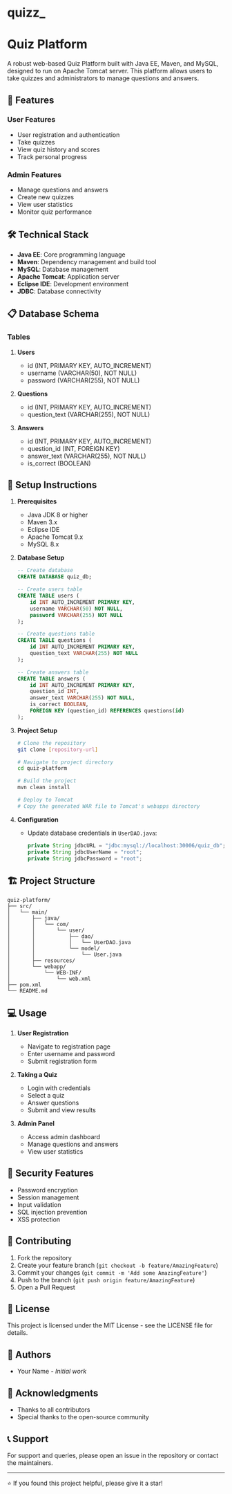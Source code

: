 # quizz_
# Quiz Platform

A robust web-based Quiz Platform built with Java EE, Maven, and MySQL, designed to run on Apache Tomcat server. This platform allows users to take quizzes and administrators to manage questions and answers.

## 🚀 Features

### User Features
- User registration and authentication
- Take quizzes
- View quiz history and scores
- Track personal progress

### Admin Features
- Manage questions and answers
- Create new quizzes
- View user statistics
- Monitor quiz performance

## 🛠️ Technical Stack

- **Java EE**: Core programming language
- **Maven**: Dependency management and build tool
- **MySQL**: Database management
- **Apache Tomcat**: Application server
- **Eclipse IDE**: Development environment
- **JDBC**: Database connectivity

## 📋 Database Schema

### Tables
1. **Users**
   - id (INT, PRIMARY KEY, AUTO_INCREMENT)
   - username (VARCHAR(50), NOT NULL)
   - password (VARCHAR(255), NOT NULL)

2. **Questions**
   - id (INT, PRIMARY KEY, AUTO_INCREMENT)
   - question_text (VARCHAR(255), NOT NULL)

3. **Answers**
   - id (INT, PRIMARY KEY, AUTO_INCREMENT)
   - question_id (INT, FOREIGN KEY)
   - answer_text (VARCHAR(255), NOT NULL)
   - is_correct (BOOLEAN)

## 🔧 Setup Instructions

1. **Prerequisites**
   - Java JDK 8 or higher
   - Maven 3.x
   - Eclipse IDE
   - Apache Tomcat 9.x
   - MySQL 8.x

2. **Database Setup**
   ```sql
   -- Create database
   CREATE DATABASE quiz_db;

   -- Create users table
   CREATE TABLE users (
       id INT AUTO_INCREMENT PRIMARY KEY,
       username VARCHAR(50) NOT NULL,
       password VARCHAR(255) NOT NULL
   );

   -- Create questions table
   CREATE TABLE questions (
       id INT AUTO_INCREMENT PRIMARY KEY,
       question_text VARCHAR(255) NOT NULL
   );

   -- Create answers table
   CREATE TABLE answers (
       id INT AUTO_INCREMENT PRIMARY KEY,
       question_id INT,
       answer_text VARCHAR(255) NOT NULL,
       is_correct BOOLEAN,
       FOREIGN KEY (question_id) REFERENCES questions(id)
   );
   ```

3. **Project Setup**
   ```bash
   # Clone the repository
   git clone [repository-url]

   # Navigate to project directory
   cd quiz-platform

   # Build the project
   mvn clean install

   # Deploy to Tomcat
   # Copy the generated WAR file to Tomcat's webapps directory
   ```

4. **Configuration**
   - Update database credentials in `UserDAO.java`:
     ```java
     private String jdbcURL = "jdbc:mysql://localhost:30006/quiz_db";
     private String jdbcUserName = "root";
     private String jdbcPassword = "root";
     ```

## 🏗️ Project Structure

```
quiz-platform/
├── src/
│   └── main/
│       ├── java/
│       │   └── com/
│       │       └── user/
│       │           ├── dao/
│       │           │   └── UserDAO.java
│       │           └── model/
│       │               └── User.java
│       ├── resources/
│       └── webapp/
│           └── WEB-INF/
│               └── web.xml
├── pom.xml
└── README.md
```

## 💻 Usage

1. **User Registration**
   - Navigate to registration page
   - Enter username and password
   - Submit registration form

2. **Taking a Quiz**
   - Login with credentials
   - Select a quiz
   - Answer questions
   - Submit and view results

3. **Admin Panel**
   - Access admin dashboard
   - Manage questions and answers
   - View user statistics

## 🔐 Security Features

- Password encryption
- Session management
- Input validation
- SQL injection prevention
- XSS protection

## 🤝 Contributing

1. Fork the repository
2. Create your feature branch (`git checkout -b feature/AmazingFeature`)
3. Commit your changes (`git commit -m 'Add some AmazingFeature'`)
4. Push to the branch (`git push origin feature/AmazingFeature`)
5. Open a Pull Request

## 📝 License

This project is licensed under the MIT License - see the LICENSE file for details.

## 👥 Authors

- Your Name - *Initial work*

## 🙏 Acknowledgments

- Thanks to all contributors
- Special thanks to the open-source community

## 📞 Support

For support and queries, please open an issue in the repository or contact the maintainers.

---
⭐️ If you found this project helpful, please give it a star!
